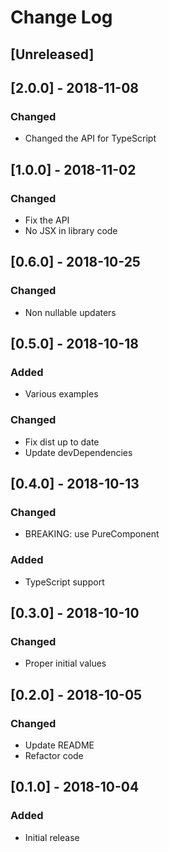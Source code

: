 # Change Log

## [Unreleased]

## [2.0.0] - 2018-11-08
### Changed
- Changed the API for TypeScript

## [1.0.0] - 2018-11-02
### Changed
- Fix the API
- No JSX in library code

## [0.6.0] - 2018-10-25
### Changed
- Non nullable updaters

## [0.5.0] - 2018-10-18
### Added
- Various examples
### Changed
- Fix dist up to date
- Update devDependencies

## [0.4.0] - 2018-10-13
### Changed
- BREAKING: use PureComponent
### Added
- TypeScript support

## [0.3.0] - 2018-10-10
### Changed
- Proper initial values

## [0.2.0] - 2018-10-05
### Changed
- Update README
- Refactor code

## [0.1.0] - 2018-10-04
### Added
- Initial release
